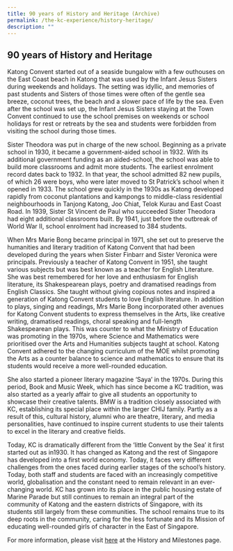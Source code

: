 ```yaml
---
title: 90 years of History and Heritage (Archive)
permalink: /the-kc-experience/history-heritage/
description: ""
---
```


## 90 years of History and Heritage

Katong Convent started out of a seaside bungalow with a few outhouses on the East Coast beach in Katong that was used by the Infant Jesus Sisters during weekends and holidays. The setting was idyllic, and memories of past students and Sisters of those times were often of the gentle sea breeze, coconut trees, the beach and a slower pace of life by the sea. Even after the school was set up, the Infant Jesus Sisters staying at the Town Convent continued to use the school premises on weekends or school holidays for rest or retreats by the sea and students were forbidden from visiting the school during those times.

Sister Theodora was put in charge of the new school. Beginning as a private school in 1930, it became a government-aided school in 1932. With its additional government funding as an aided-school, the school was able to build more classrooms and admit more students. The earliest enrolment record dates back to 1932. In that year, the school admitted 82 new pupils, of which 26 were boys, who were later moved to St Patrick’s school when it opened in 1933. The school grew quickly in the 1930s as Katong developed rapidly from coconut plantations and kampongs to middle-class residential neighbourhoods in Tanjong Katong, Joo Chiat, Telok Kurau and East Coast Road. In 1939, Sister St Vincent de Paul who succeeded Sister Theodora had eight additional classrooms built. By 1941, just before the outbreak of World War II, school enrolment had increased to 384 students.

When Mrs Marie Bong became principal in 1971, she set out to preserve the humanities and literary tradition of Katong Convent that had been developed during the years when Sister Finbarr and Sister Veronica were principals. Previously a teacher of Katong Convent in 1951, she taught various subjects but was best known as a teacher for English Literature. She was best remembered for her love and enthusiasm for English literature, its Shakespearean plays, poetry and dramatised readings from English Classics. She taught without giving copious notes and inspired a generation of Katong Convent students to love English literature. In addition to plays, singing and readings, Mrs Marie Bong incorporated other avenues for Katong Convent students to express themselves in the Arts, like creative writing, dramatised readings, choral speaking and full-length Shakespearean plays. This was counter to what the Ministry of Education was promoting in the 1970s, where Science and Mathematics were prioritised over the Arts and Humanities subjects taught at school. Katong Convent adhered to the changing curriculum of the MOE whilst promoting the Arts as a counter balance to science and mathematics to ensure that its students would receive a more well-rounded education.

She also started a pioneer literary magazine ‘Saya’ in the 1970s. During this period, Book and Music Week, which has since become a KC tradition, was also started as a yearly affair to give all students an opportunity to showcase their creative talents. BMW is a tradition closely associated with KC, establishing its special place within the larger CHIJ family. Partly as a result of this, cultural history, alumni who are theatre, literary, and media personalities, have continued to inspire current students to use their talents to excel in the literary and creative fields.

Today, KC is dramatically different from the ‘little Convent by the Sea’ it first started out as in1930. It has changed as Katong and the rest of Singapore has developed into a first world economy. Today, it faces very different challenges from the ones faced during earlier stages of the school’s history. Today, both staff and students are faced with an increasingly competitive world, globalisation and the constant need to remain relevant in an ever-changing world. KC has grown into its place in the public housing estate of Marine Parade but still continues to remain an integral part of the community of Katong and the eastern districts of Singapore, with its students still largely from these communities. The school remains true to its deep roots in the community, caring for the less fortunate and its Mission of educating well-rounded girls of character in the East of Singapore.

For more information, please visit [here](/about-us/history-milestones/) at the History and Milestones page.
